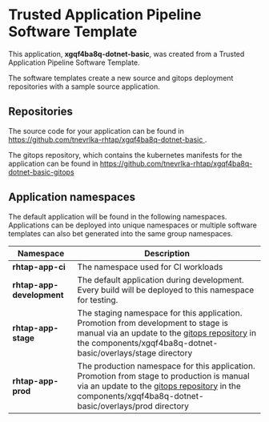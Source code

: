 # Trusted Application Pipeline Software Template

This application, **xgqf4ba8q-dotnet-basic**, was created from a Trusted Application Pipeline Software Template.

The software templates create a new source and gitops deployment repositories with a sample source application. 

## Repositories

The source code for your application can be found in [https://github.com/tnevrlka-rhtap/xgqf4ba8q-dotnet-basic ](https://github.com/tnevrlka-rhtap/xgqf4ba8q-dotnet-basic ).
 
The gitops repository, which contains the kubernetes manifests for the application can be found in 
[https://github.com/tnevrlka-rhtap/xgqf4ba8q-dotnet-basic-gitops ](https://github.com/tnevrlka-rhtap/xgqf4ba8q-dotnet-basic-gitops ) 

## Application namespaces 

The default application will be found in the following namespaces. Applications can be deployed into unique namespaces or multiple software templates can also bet generated into the same group namespaces.  

|  Namespace   |  Description   |  
| -------- | -------- |
| **rhtap-app-ci** | The namespace used for CI workloads |
| **rhtap-app-development** | The default application during development. Every build will be deployed to this namespace for testing. |
| **rhtap-app-stage** | The staging namespace for this application. Promotion from development to stage is manual via an update to the [gitops repository](https://github.com/tnevrlka-rhtap/xgqf4ba8q-dotnet-basic-gitops ) in the components/xgqf4ba8q-dotnet-basic/overlays/stage directory |
| **rhtap-app-prod** | The production namespace for this application. Promotion from stage to production is manual via an update to the [gitops repository](https://github.com/tnevrlka-rhtap/xgqf4ba8q-dotnet-basic-gitops ) in the components/xgqf4ba8q-dotnet-basic/overlays/prod directory |